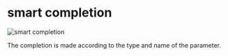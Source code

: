 # smart completion

![smart completion](https://raw.githubusercontent.com/erg-lang/erg/main/assets/smart_completion.gif)

The completion is made according to the type and name of the parameter.
